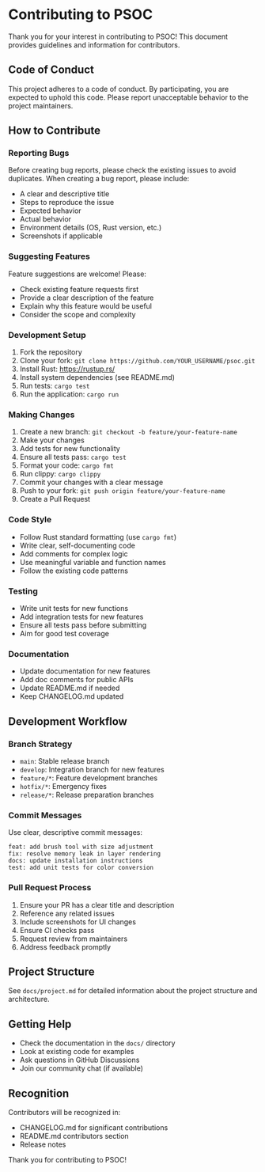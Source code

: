 # Contributing to PSOC

Thank you for your interest in contributing to PSOC! This document provides guidelines and information for contributors.

## Code of Conduct

This project adheres to a code of conduct. By participating, you are expected to uphold this code. Please report unacceptable behavior to the project maintainers.

## How to Contribute

### Reporting Bugs

Before creating bug reports, please check the existing issues to avoid duplicates. When creating a bug report, please include:

- A clear and descriptive title
- Steps to reproduce the issue
- Expected behavior
- Actual behavior
- Environment details (OS, Rust version, etc.)
- Screenshots if applicable

### Suggesting Features

Feature suggestions are welcome! Please:

- Check existing feature requests first
- Provide a clear description of the feature
- Explain why this feature would be useful
- Consider the scope and complexity

### Development Setup

1. Fork the repository
2. Clone your fork: `git clone https://github.com/YOUR_USERNAME/psoc.git`
3. Install Rust: https://rustup.rs/
4. Install system dependencies (see README.md)
5. Run tests: `cargo test`
6. Run the application: `cargo run`

### Making Changes

1. Create a new branch: `git checkout -b feature/your-feature-name`
2. Make your changes
3. Add tests for new functionality
4. Ensure all tests pass: `cargo test`
5. Format your code: `cargo fmt`
6. Run clippy: `cargo clippy`
7. Commit your changes with a clear message
8. Push to your fork: `git push origin feature/your-feature-name`
9. Create a Pull Request

### Code Style

- Follow Rust standard formatting (use `cargo fmt`)
- Write clear, self-documenting code
- Add comments for complex logic
- Use meaningful variable and function names
- Follow the existing code patterns

### Testing

- Write unit tests for new functions
- Add integration tests for new features
- Ensure all tests pass before submitting
- Aim for good test coverage

### Documentation

- Update documentation for new features
- Add doc comments for public APIs
- Update README.md if needed
- Keep CHANGELOG.md updated

## Development Workflow

### Branch Strategy

- `main`: Stable release branch
- `develop`: Integration branch for new features
- `feature/*`: Feature development branches
- `hotfix/*`: Emergency fixes
- `release/*`: Release preparation branches

### Commit Messages

Use clear, descriptive commit messages:

```
feat: add brush tool with size adjustment
fix: resolve memory leak in layer rendering
docs: update installation instructions
test: add unit tests for color conversion
```

### Pull Request Process

1. Ensure your PR has a clear title and description
2. Reference any related issues
3. Include screenshots for UI changes
4. Ensure CI checks pass
5. Request review from maintainers
6. Address feedback promptly

## Project Structure

See `docs/project.md` for detailed information about the project structure and architecture.

## Getting Help

- Check the documentation in the `docs/` directory
- Look at existing code for examples
- Ask questions in GitHub Discussions
- Join our community chat (if available)

## Recognition

Contributors will be recognized in:
- CHANGELOG.md for significant contributions
- README.md contributors section
- Release notes

Thank you for contributing to PSOC!

